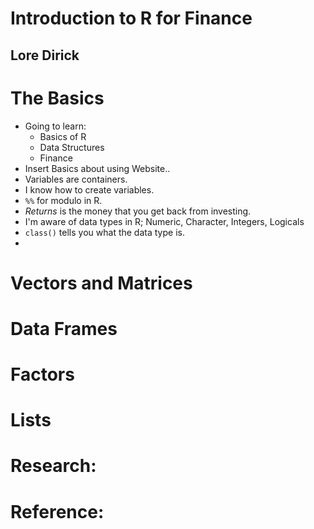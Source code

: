 # Introduction to R for Finance
## Lore Dirick

# The Basics
- Going to learn:
  * Basics of R
  * Data Structures
  * Finance
- Insert Basics about using Website..
- Variables are containers.
- I know how to create variables.
- `%%` for modulo in R.
- *Returns* is the money that you get back from investing.
- I'm aware of data types in R; Numeric, Character, Integers, Logicals
- `class()` tells you what the data type is.
-
# Vectors and Matrices

# Data Frames

# Factors

# Lists

# Research:

# Reference:
